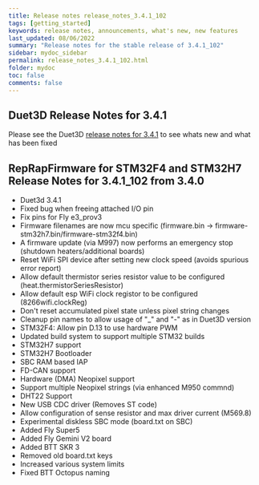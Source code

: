 ```yaml
---
title: Release notes release_notes_3.4.1_102
tags: [getting_started]
keywords: release notes, announcements, what's new, new features
last_updated: 08/06/2022
summary: "Release notes for the stable release of 3.4.1_102"
sidebar: mydoc_sidebar
permalink: release_notes_3.4.1_102.html
folder: mydoc
toc: false
comments: false
---
```


## Duet3D Release Notes for 3.4.1

Please see the Duet3D [release notes for 3.4.1](https://github.com/Duet3D/RepRapFirmware/wiki/Changelog-RRF-3.x#reprapfirmware-341) to see whats new and what has been fixed

## RepRapFirmware for STM32F4 and STM32H7 Release Notes for 3.4.1_102 from 3.4.0

* Duet3d 3.4.1
* Fixed bug when freeing attached I/O pin
* Fix pins for Fly e3_prov3
* Firmware filenames are now mcu specific (firmware.bin -> firmware-stm32h7.bin/firmware-stm32f4.bin)
* A firmware update (via M997) now performs an emergency stop (shutdown heaters/additional boards)
* Reset WiFi SPI device after setting new clock speed (avoids spurious error report)
* Allow default thermistor series resistor value to be configured (heat.thermistorSeriesResistor)
* Allow default esp WiFi clock registor to be configured (8266wifi.clockReg)
* Don't reset accumulated pixel state unless pixel string changes
* Cleanup pin names to allow usage of "_" and "-" as in Duet3D version
* STM32F4: Allow pin D.13 to use hardware PWM
* Updated build system to support multiple STM32 builds
* STM32H7 support
* STM32H7 Bootloader
* SBC RAM based IAP
* FD-CAN support
* Hardware (DMA) Neopixel support
* Support multiple Neopixel strings (via enhanced M950 commnd)
* DHT22 Support
* New USB CDC driver (Removes ST code)
* Allow configuration of sense resistor and max driver current (M569.8)
* Experimental diskless SBC mode (board.txt on SBC)
* Added Fly Super5
* Added Fly Gemini V2 board
* Added BTT SKR 3
* Removed old board.txt keys
* Increased various system limits
* Fixed BTT Octopus naming
